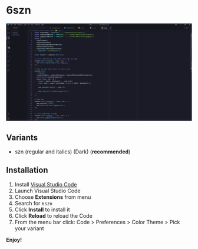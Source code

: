 # 6szn

<img src="https://raw.githubusercontent.com/exeDavid/6szn-dark/main/szn-theme.png" alt="Preview">

## Variants

- szn (regular and italics) (Dark) (**recommended**)


## Installation

1.  Install [Visual Studio Code](https://code.visualstudio.com/)
2.  Launch Visual Studio Code
3.  Choose **Extensions** from menu
4.  Search for `6szn`
5.  Click **Install** to install it
6.  Click **Reload** to reload the Code
7.  From the menu bar click: Code > Preferences > Color Theme > Pick your variant

**Enjoy!**
